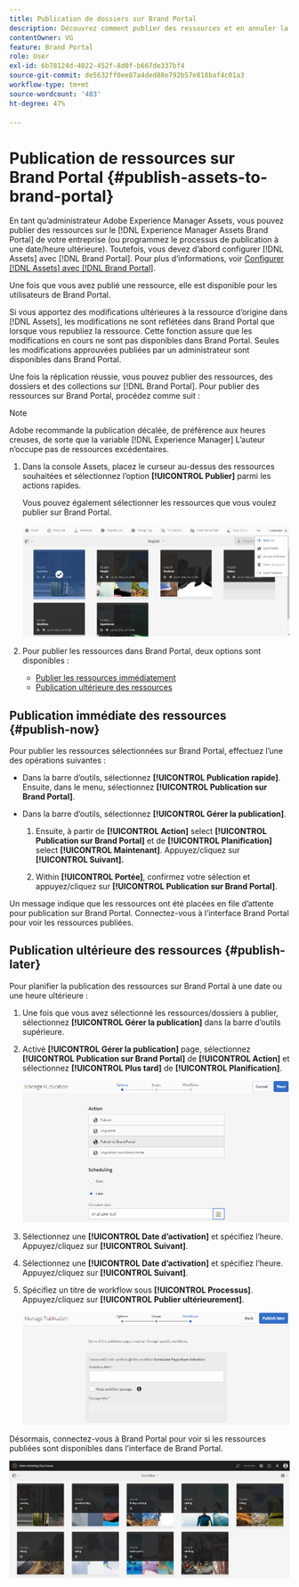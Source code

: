 ```yaml
---
title: Publication de dossiers sur Brand Portal
description: Découvrez comment publier des ressources et en annuler la publication sur Brand Portal.
contentOwner: VG
feature: Brand Portal
role: User
exl-id: 6b78124d-4022-452f-8d0f-b667de337bf4
source-git-commit: de5632ff0ee87a4ded88e792b57e818baf4c01a3
workflow-type: tm+mt
source-wordcount: '403'
ht-degree: 47%

---
```


# Publication de ressources sur Brand Portal {#publish-assets-to-brand-portal}

En tant qu’administrateur Adobe Experience Manager Assets, vous pouvez publier des ressources sur le [!DNL Experience Manager Assets Brand Portal] de votre entreprise (ou programmez le processus de publication à une date/heure ultérieure). Toutefois, vous devez d’abord configurer [!DNL Assets] avec [!DNL Brand Portal]. Pour plus d’informations, voir [Configurer [!DNL Assets] avec [!DNL Brand Portal]](configure-aem-assets-with-brand-portal.md).

Une fois que vous avez publié une ressource, elle est disponible pour les utilisateurs de Brand Portal.

Si vous apportez des modifications ultérieures à la ressource d’origine dans [!DNL Assets], les modifications ne sont reflétées dans Brand Portal que lorsque vous republiez la ressource. Cette fonction assure que les modifications en cours ne sont pas disponibles dans Brand Portal. Seules les modifications approuvées publiées par un administrateur sont disponibles dans Brand Portal.

Une fois la réplication réussie, vous pouvez publier des ressources, des dossiers et des collections sur [!DNL Brand Portal]. Pour publier des ressources sur Brand Portal, procédez comme suit :

>[!NOTE]
>
>Adobe recommande la publication décalée, de préférence aux heures creuses, de sorte que la variable [!DNL Experience Manager] L’auteur n’occupe pas de ressources excédentaires.

1. Dans la console Assets, placez le curseur au-dessus des ressources souhaitées et sélectionnez l’option **[!UICONTROL Publier]** parmi les actions rapides.

   Vous pouvez également sélectionner les ressources que vous voulez publier sur Brand Portal.

   ![publish2bp-2](assets/publish2bp-2.png)

2. Pour publier les ressources dans Brand Portal, deux options sont disponibles :
   * [Publier les ressources immédiatement](#publish-now)
   * [Publication ultérieure des ressources](#publish-later)

## Publication immédiate des ressources {#publish-now}

Pour publier les ressources sélectionnées sur Brand Portal, effectuez l’une des opérations suivantes :

* Dans la barre d’outils, sélectionnez **[!UICONTROL Publication rapide]**. Ensuite, dans le menu, sélectionnez **[!UICONTROL Publication sur Brand Portal]**.

* Dans la barre d’outils, sélectionnez **[!UICONTROL Gérer la publication]**.

   1. Ensuite, à partir de **[!UICONTROL Action]** select **[!UICONTROL Publication sur Brand Portal]** et de **[!UICONTROL Planification]** select **[!UICONTROL Maintenant]**. Appuyez/cliquez sur **[!UICONTROL Suivant].**

   2. Within **[!UICONTROL Portée]**, confirmez votre sélection et appuyez/cliquez sur **[!UICONTROL Publication sur Brand Portal]**.

Un message indique que les ressources ont été placées en file d’attente pour publication sur Brand Portal. Connectez-vous à l’interface Brand Portal pour voir les ressources publiées.

## Publication ultérieure des ressources {#publish-later}

Pour planifier la publication des ressources sur Brand Portal à une date ou une heure ultérieure :

1. Une fois que vous avez sélectionné les ressources/dossiers à publier, sélectionnez **[!UICONTROL Gérer la publication]** dans la barre d’outils supérieure.
2. Activé **[!UICONTROL Gérer la publication]** page, sélectionnez **[!UICONTROL Publication sur Brand Portal]** de **[!UICONTROL Action]** et sélectionnez **[!UICONTROL Plus tard]** de **[!UICONTROL Planification]**.

   ![publishlaterbp-1](assets/publishlaterbp-1.png)

3. Sélectionnez une **[!UICONTROL Date d’activation]** et spécifiez l’heure. Appuyez/cliquez sur **[!UICONTROL Suivant]**.
4. Sélectionnez une **[!UICONTROL Date d’activation]** et spécifiez l’heure. Appuyez/cliquez sur **[!UICONTROL Suivant]**.
5. Spécifiez un titre de workflow sous **[!UICONTROL Processus]**. Appuyez/cliquez sur **[!UICONTROL Publier ultérieurement]**.

   ![publishworkflow](assets/publishworkflow.png)

Désormais, connectez-vous à Brand Portal pour voir si les ressources publiées sont disponibles dans l’interface de Brand Portal.

![bp_631_landing_page](assets/bp_landing_page.png)
